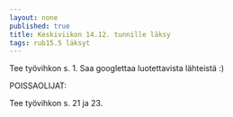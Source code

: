 ```yaml
---
layout: none
published: true
title: Keskiviikon 14.12. tunnille läksy
tags: rub15.5 läksyt
---
```

Tee työvihkon s. 1. Saa googlettaa luotettavista lähteistä :)

POISSAOLIJAT:

Tee työvihkon s. 21 ja 23.
